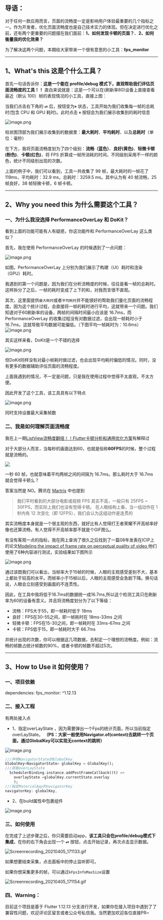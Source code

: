 ## 导语：

对于任何一款应用而言，页面的流畅度一定是影响用户体验最重要的几个指标之一。作为开发者，优化页面流畅度也是自己技术实力的体现。但在决定进行优化之前，还有两个更重要的问题摆在我们面前：**1、如何发现卡顿的页面？**、**2、如何衡量我的优化效果？**

为了解决这两个问题，本期给大家带来一个很有意思的小工具：**fps_monitor**

***
## 1、What's this 这是个什么工具？

首先一句话告诉你：**这是一个能在 profile/debug 模式下，直观帮助我们评估页面流畅度的工具！！**
直白来说就是：这是一个可以在(刷新率60)设备上直接查看最近（默认 100）帧的表现情况的小工具，直接上图：




当我们点击右下角的 ⏯ 后，按钮变为⏸ 状态，工具开始为我们收集每一帧的总耗时(包含 CPU 和 GPU 耗时)。此时点击 ⏸  按钮会为我们展示收集到的耗时信息

![image.png](https://p3-juejin.byteimg.com/tos-cn-i-k3u1fbpfcp/a36915b137e14d1e9d4e9bbbe7f5bd6c~tplv-k3u1fbpfcp-watermark.image)

柱状图顶部为我们展示收集到的数据里：**最大耗时**、**平均耗时**、以及**总耗时**（单位：毫秒）

在下方，我将页面流畅度划为了四个级别：**流畅（蓝色）**、**良好(黄色)**、**轻微卡顿(粉色)**、**卡顿(红色)**，将 FPS 折算成一帧所消耗的时间，不同级别采用不一样的颜色，统计不同级别出现的次数。

上面的例子中，我们可以看到，工具一共收集了 99 帧，最大耗时的一帧花了119ms，平均耗时：32.9 ms，总耗时：3259.5 ms。其中认为有 40 帧流畅，25 帧良好，38 帧轻微卡顿，6 帧卡顿。



***

## 2、Why you need this 为什么需要这个工具？

### 一、为什么我没选择 PerformanceOverLay 和 DoKit？
看到上面的功能可能有人有疑惑，你这功能咋和 PerformanceOverLay 这么类似？

首先，我在使用 PerformanceOverLay 的时候遇到了一点问题：


![image.png](https://p3-juejin.byteimg.com/tos-cn-i-k3u1fbpfcp/151f8e7f24ae4f09a3583c7e173bbf6c~tplv-k3u1fbpfcp-watermark.image)

如图，PerformanceOverLay 上分别为我们展示了构建（UI）耗时和渲染（GPU）耗时。

我遇到的第一个问题是，因为我们在分析流畅度的时候，往往是看一帧的总耗时。这样拆分了之后，一帧的耗时变成了上下的和，对我而言很不直观。

其次，这里面提供`最大耗时`或者`平均耗时`并不能很好的帮助我们量化页面的流畅程度。因为这个统计过程，会直接将一帧的耗时进行平均，这就带来一个问题。我们知道对于60刷新率的设备，两帧的间隔时间最小应该是 16.7ms，而 PerformanceOverLay 的收集过程没有对数据过滤，会出现一帧耗时小于 16.7ms，这就导致平均数据可能偏低。（下图平均一帧耗时为：10.6ms）
![image.png](https://p3-juejin.byteimg.com/tos-cn-i-k3u1fbpfcp/3289936d52424f7797f43634837148ce~tplv-k3u1fbpfcp-watermark.image)

其实这样来看，DoKit是一个不错的选择

![image.png](https://p1-juejin.byteimg.com/tos-cn-i-k3u1fbpfcp/57838121f69d4694b7ee074bbb7d1e19~tplv-k3u1fbpfcp-watermark.image)

但DoKit同样没有对最小帧耗时做过滤，也会出现平均耗时偏低的情况。同时，没有更多的数据辅助评估页面的流畅程度。

上面我遇到的情况，不一定是问题，只是我在使用过程中觉得不太直观，不太方便。

因此开发了这个工具，该工具具有以下特点


![image.png](https://p6-juejin.byteimg.com/tos-cn-i-k3u1fbpfcp/fde2765e3e944dbf98e90a2ffea75fad~tplv-k3u1fbpfcp-watermark.image)

同时支持设置最大采集帧数

### 二、我是如何理解页面流畅度

我在上一期[ListView流畅度翻倍！！Flutter卡顿分析和通用优化方案](https://juejin.cn/post/6940134891606507534)有解释过

对于大部分人而言，当每秒的画面达到60，也就是俗称**60FPS**的时候，整个过程就是流畅的。

![](https://p3-juejin.byteimg.com/tos-cn-i-k3u1fbpfcp/b309e9f3ffe8425abb5ba11f5ef1f669~tplv-k3u1fbpfcp-zoom-1.image)

一秒 60 帧，也就意味着平均两帧之间的间隔为 16.7ms。那么耗时大于 16.7ms 就会觉得卡顿么？

答案当然是 NO。腾讯在 [Martrix](https://github.com/Tencent/matrix/wiki/Matrix-Android-TraceCanary) 中也提到

>我们平时看到的大部分电影或视频 FPS 其实不高，一般只有 25FPS ~ 30FPS，而实际上我们也没有觉得卡顿。 在人眼结构上看，当一组动作在 1 秒内有 12 次变化（即 12FPS），我们会认为这组动作是连贯的

其实流畅度本身就是一个很主观的东西，就好比有人觉得打王者荣耀不开高帧率好像也还算流畅，有人觉得不开高帧率那不就是个GIF图么。

有没有客观一点的指标，我在网上查询了很久之后找到了一篇08年发表在ICIP上的论文[Modeling the impact of frame rate on perceptual quality of video
](https://www.researchgate.net/profile/Zhan-Ma-6/publication/224359119_Modeling_the_impact_of_frame_rate_on_perceptual_quality_of_video/links/00b7d514f3b347250e000000/Modeling-the-impact-of-frame-rate-on-perceptual-quality-of-video.pdf) 他们使用了6种内容进行测试，实验结果如下图所示

![image.png](https://p3-juejin.byteimg.com/tos-cn-i-k3u1fbpfcp/3dbfc676b92e48ecbcddfb08d9da8a6e~tplv-k3u1fbpfcp-watermark.image)

通过该图我们可以看出，当帧率大于15帧的时候，人眼的主观感受差别不大，基本上都处于较高的水平。而帧率小于15帧以后，人眼的主观感受会急剧下降。换句话说，人眼会立刻感受到画面的不连贯性。


因此，在工具中我将低于16.7ms的数据统一成16.7ms,所以这个检测工具只在刷新率为60的设备有意义。并且将流畅度划分为了以下等级：

* 流畅：FPS大于55，即一帧耗时低于 18ms
* 良好：FPS在30-55之间，即一帧耗时在 18ms-33ms 之间
* 轻微卡顿：FPS在15-30之间，即一帧耗时在 33ms-67ms 之间
* 卡顿：FPS低于15，即一帧耗时大于 66.7ms

并统计出现的次数，你可以根据这几项数据，去制定一个理想的流畅度。例如：流畅的帧数占统计帧数的90%，或者卡顿的帧数不超过5次。

***

##  3、How to Use it 如何使用？
### 一、项目依赖
dependencies:
 fps_monitor: ^1.12.13
### 二、接入工程
有两处接入点

* 1、指定overLayState ，因为需要弹出一个Fps的统计页面，所以当前指定overLayState。
**（PS：大家一般使用Navigator.of(context)去跳转一个页面，通过GlobalKey可以实现无context的跳转）**

![image.png](https://p1-juejin.byteimg.com/tos-cn-i-k3u1fbpfcp/800dd3bb2e4c402db6d66758ad6154e2~tplv-k3u1fbpfcp-watermark.image)
```dart
///声明NavigatorState的GlobalKey
GlobalKey<NavigatorState> globalKey = GlobalKey();
///获取overLayState
  SchedulerBinding.instance.addPostFrameCallback((t) =>
    overlayState =globalKey.currentState.overlay
    );
///指定MaterialApp的navigatorKey  
navigatorKey: globalKey,

```

* 2、在build属性中包裹组件

![image.png](https://p3-juejin.byteimg.com/tos-cn-i-k3u1fbpfcp/5770b6ef7ede429c95176e1eceb858b6~tplv-k3u1fbpfcp-watermark.image)

### 三、如何使用
在完成了上述步骤之后，你只需要启动app，**该工具只会在profile/debug模式下集成**，在你的右下角会出现一个 ⏯ 按钮，点击开始记录，再次点击显示数据。

![Screenrecording_20210405_171133.gif](https://p1-juejin.byteimg.com/tos-cn-i-k3u1fbpfcp/4b13856e7c274513ac488f2959877786~tplv-k3u1fbpfcp-watermark.image)

如果想要结束采集，点击面板中的停止监听即可。

如果你想采集更多的帧，可以通过`kFpsInfoMaxSize`设置

![Screenrecording_20210405_171154.gif](https://p3-juejin.byteimg.com/tos-cn-i-k3u1fbpfcp/373a7a22b17d4b308eacaaaa933a3358~tplv-k3u1fbpfcp-watermark.image)

### 四、Warning：

目前这个项目是基于 Flutter 1.12.13 分支进行开发，如果你在接入项目中遇到了了兼容性问题，欢迎评论区留言或者公众号私信我。当然更加欢迎各位直接PR~


